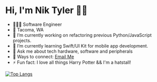 
# Hi, I'm Nik Tyler 👋🏾

- 👩🏾‍💻 Software Engineer 
- 📍 Tacoma, WA 
- 🔭 I’m currently working on refactoring previous Python/JavaScript projects. 
- 🌱 I’m currently learning Swift/UI Kit for mobile app development.
- 💬 Ask me about tech hardware, software and peripherals
- 🔗 Ways to connect:  [Email Me](mailto:bigtechnik@icloud.com) 
- ⚡ Fun fact: I love all things Harry Potter && I'm a hatstall! 

<!-- 
<img src="https://github-readme-streak-stats.herokuapp.com/?user=nikblvck"/> -->

[![Top Langs](https://github-readme-stats.vercel.app/api/top-langs/?username=nikblvck&show_icons=true)](https://github.com/nikblvck/github-readme-stats)


